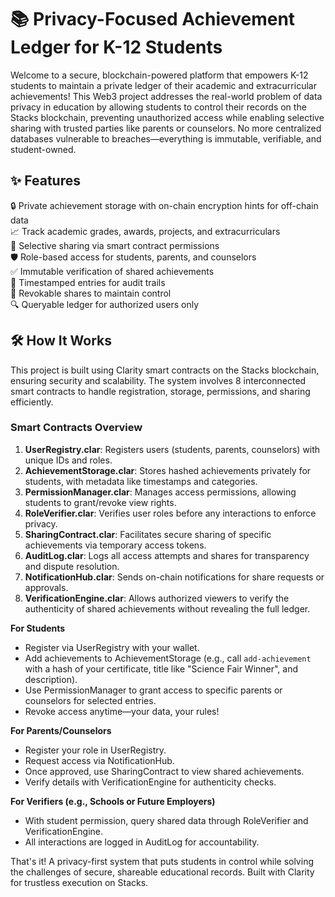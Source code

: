 # 📚 Privacy-Focused Achievement Ledger for K-12 Students

Welcome to a secure, blockchain-powered platform that empowers K-12 students to maintain a private ledger of their academic and extracurricular achievements! This Web3 project addresses the real-world problem of data privacy in education by allowing students to control their records on the Stacks blockchain, preventing unauthorized access while enabling selective sharing with trusted parties like parents or counselors. No more centralized databases vulnerable to breaches—everything is immutable, verifiable, and student-owned.

## ✨ Features

🔒 Private achievement storage with on-chain encryption hints for off-chain data  
📈 Track academic grades, awards, projects, and extracurriculars  
👥 Selective sharing via smart contract permissions  
🛡️ Role-based access for students, parents, and counselors  
✅ Immutable verification of shared achievements  
📅 Timestamped entries for audit trails  
🚫 Revokable shares to maintain control  
🔍 Queryable ledger for authorized users only  

## 🛠 How It Works

This project is built using Clarity smart contracts on the Stacks blockchain, ensuring security and scalability. The system involves 8 interconnected smart contracts to handle registration, storage, permissions, and sharing efficiently.

### Smart Contracts Overview
1. **UserRegistry.clar**: Registers users (students, parents, counselors) with unique IDs and roles.  
2. **AchievementStorage.clar**: Stores hashed achievements privately for students, with metadata like timestamps and categories.  
3. **PermissionManager.clar**: Manages access permissions, allowing students to grant/revoke view rights.  
4. **RoleVerifier.clar**: Verifies user roles before any interactions to enforce privacy.  
5. **SharingContract.clar**: Facilitates secure sharing of specific achievements via temporary access tokens.  
6. **AuditLog.clar**: Logs all access attempts and shares for transparency and dispute resolution.  
7. **NotificationHub.clar**: Sends on-chain notifications for share requests or approvals.  
8. **VerificationEngine.clar**: Allows authorized viewers to verify the authenticity of shared achievements without revealing the full ledger.

**For Students**  
- Register via UserRegistry with your wallet.  
- Add achievements to AchievementStorage (e.g., call `add-achievement` with a hash of your certificate, title like "Science Fair Winner", and description).  
- Use PermissionManager to grant access to specific parents or counselors for selected entries.  
- Revoke access anytime—your data, your rules!

**For Parents/Counselors**  
- Register your role in UserRegistry.  
- Request access via NotificationHub.  
- Once approved, use SharingContract to view shared achievements.  
- Verify details with VerificationEngine for authenticity checks.

**For Verifiers (e.g., Schools or Future Employers)**  
- With student permission, query shared data through RoleVerifier and VerificationEngine.  
- All interactions are logged in AuditLog for accountability.

That's it! A privacy-first system that puts students in control while solving the challenges of secure, shareable educational records. Built with Clarity for trustless execution on Stacks.